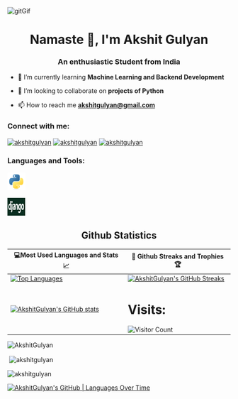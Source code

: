 ![gitGif](https://user-images.githubusercontent.com/102857782/230227927-1353a263-635c-4437-9b19-30901b3ae87b.gif)
<h1 align="center">Namaste 🙏, I'm Akshit Gulyan</h1>
<h3 align="center">An enthusiastic Student from India</h3>

- 🌱 I’m currently learning **Machine Learning and Backend Development**

- 👯 I’m looking to collaborate on **projects of Python**

- 📫 How to reach me **akshitgulyan@gmail.com**

<h3 align="left">Connect with me:</h3>
<p align="left">
<a href="https://instagram.com/akshitgulyan" target="blank"><img align="center" src="https://raw.githubusercontent.com/rahuldkjain/github-profile-readme-generator/master/src/images/icons/Social/instagram.svg" alt="akshitgulyan" height="30" width="40" /></a>
<a href="https://www.hackerrank.com/akshitgulyan" target="blank"><img align="center" src="https://raw.githubusercontent.com/rahuldkjain/github-profile-readme-generator/master/src/images/icons/Social/hackerrank.svg" alt="akshitgulyan" height="30" width="40" /></a>
<a href="https://www.linkedin.com/in/akshitgulyan/" target="blank"><img align="center" src="https://raw.githubusercontent.com/rahuldkjain/github-profile-readme-generator/master/src/images/icons/Social/linked-in-alt.svg" alt="akshitgulyan" height="30" width="40" /></a>
</p>

<h3 align="left">Languages and Tools:</h3>
<p align="left"> <a href="https://www.python.org" target="_blank" rel="noreferrer"> <img src="https://raw.githubusercontent.com/devicons/devicon/master/icons/python/python-original.svg" alt="python" width="40" height="40"/> </a> </p> <p align="left"> <a href="https://www.python.org" target="_blank" rel="noreferrer"> <img src='https://github.com/AkshitGulyan/AkshitGulyan/blob/main/django-logo-negative.png' alt="python" width="40" height="40"/> </a> </p>

<h2 align="center">Github Statistics </h2>

|💻Most Used Languages and Stats 📈|🎯 Github Streaks and Trophies 🏆|
|-----------------------------------|----------------------------------|
|[![Top Languages](https://github-readme-stats.vercel.app/api/top-langs/?username=AkshitGulyan&show_icons=true&theme=midnight-purple&layout=compact&hide_title=true)](https://github.com/AkshitGulyan)|[![AkshitGulyan's GitHub Streaks](https://github-readme-streak-stats.herokuapp.com/?user=AkshitGulyan&theme=midnight-purple&hide_border=true)](https://github.com/AkshitGulyan)
|[![AkshitGulyan's GitHub stats](https://github-readme-stats.vercel.app/api?username=AkshitGulyan&show_icons=true&theme=ayu-mirage&hide_title=true)](https://github.com/AkshitGulyan)|<h1 >Visits: </h1> ![Visitor Count](https://profile-counter.glitch.me/AkshitGulyan/count.svg)

<p align="left"> <img src="https://komarev.com/ghpvc/?username=AkshitGulyan&label=Profile%20views&color=0e75b6&style=flat" alt="AkshitGulyan" /> </p>

<p>&nbsp;<img align="center" src="https://github-readme-stats.vercel.app/api?username=akshitgulyan&show_icons=true&locale=en" alt="akshitgulyan" /></p>

<p><img align="center" src="https://github-readme-streak-stats.herokuapp.com/?user=akshitgulyan&" alt="akshitgulyan" /></p>


[![AkshitGulyan's GitHub | Languages Over Time](https://stats.quine.sh/AkshitGulyan/languages-over-time?theme=light)](https://quine.sh)
